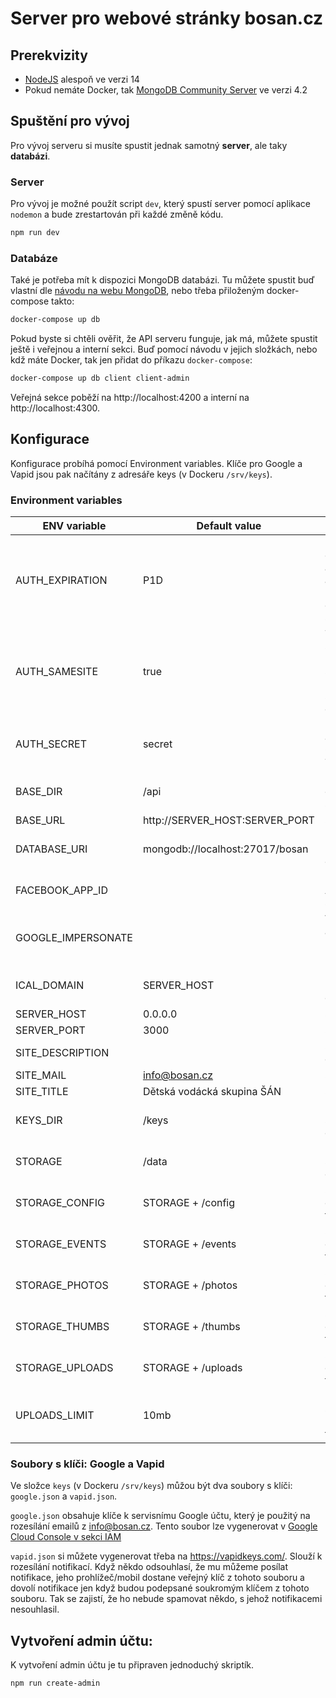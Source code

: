 # Server pro webové stránky bosan.cz

## Prerekvizity

 - [NodeJS](http://nodejs.org/) alespoň ve verzi 14
 - Pokud nemáte Docker, tak [MongoDB Community Server](https://www.mongodb.com/try/download/community) ve verzi 4.2

## Spuštění pro vývoj

Pro vývoj serveru si musíte spustit jednak samotný **server**, ale taky **databázi**. 

### Server

Pro vývoj je možné použít script `dev`, který spustí server pomocí aplikace `nodemon` a bude zrestartován při každé změně kódu.

```sh
npm run dev
```

### Databáze

Také je potřeba mít k dispozici MongoDB databázi. Tu můžete spustit buď vlastní dle [návodu na webu MongoDB](https://docs.mongodb.com/manual/), nebo třeba přiloženým docker-compose takto:

```sh
docker-compose up db
```

Pokud byste si chtěli ověřit, že API serveru funguje, jak má, můžete spustit ještě i veřejnou a interní sekci. Buď pomocí návodu v jejich složkách, nebo kdž máte Docker, tak jen přidat do příkazu `docker-compose`:

```sh
docker-compose up db client client-admin
```

Veřejná sekce poběží na http://localhost:4200 a interní na http://localhost:4300.

## Konfigurace

Konfigurace probíhá pomocí Environment variables. Klíče pro  Google a Vapid jsou pak načítány z adresáře keys (v Dockeru `/srv/keys`).

### Environment variables

| ENV variable       | Default value                   | Description                                                   |
|--------------------|---------------------------------|---------------------------------------------------------------|
| AUTH_EXPIRATION    | P1D                             | Expiration of authcookie as ISO 8601 duration string          |
| AUTH_SAMESITE      | true                            | True if samesite parameter should be used when setting cookie |
| AUTH_SECRET        | secret                          | Key to sign JWT tokens CHANGE THIS!                           |
| BASE_DIR           | /api                            | Base URL of the server                                        |
| BASE_URL           | http://SERVER_HOST:SERVER_PORT  | Site url                                                      |
| DATABASE_URI       | mongodb://localhost:27017/bosan | Database path and credentials                                 |
| FACEBOOK_APP_ID    |                                 | Facebook APP ID for sharing                                   |
| GOOGLE_IMPERSONATE |                                 | Which account to use for mailing                              |
| ICAL_DOMAIN        | SERVER_HOST                     | Domain to use for iCal exports                                |
| SERVER_HOST        | 0.0.0.0                         | Server host                                                   |
| SERVER_PORT        | 3000                            | Server port                                                   |
| SITE_DESCRIPTION   |                                 | Site description                                              |
| SITE_MAIL          | info@bosan.cz                   | Site mail                                                     |
| SITE_TITLE         | Dětská vodácká skupina ŠÁN      | Site title                                                    |
| KEYS_DIR           | /keys                           | Keyfiles storage directory                                    |
| STORAGE            | /data                           | Root storage directory                                        |
| STORAGE_CONFIG     | STORAGE + /config               | Storage directory for config                                  |
| STORAGE_EVENTS     | STORAGE + /events               | Storage directory for events                                  |
| STORAGE_PHOTOS     | STORAGE + /photos               | Storage directory for photos                                  |
| STORAGE_THUMBS     | STORAGE + /thumbs               | Storage directory for thumbs                                  |
| STORAGE_UPLOADS    | STORAGE + /uploads              | Storage directory for uploads                                 |
| UPLOADS_LIMIT      | 10mb                            | Maximum size of an uploaded file                              |

### Soubory s klíči: Google a Vapid

Ve složce `keys` (v Dockeru `/srv/keys`) můžou být dva soubory s klíči: `google.json` a `vapid.json`.

`google.json` obsahuje klíče k servisnímu Google účtu, který je použitý na rozesílání emailů z info@bosan.cz. Tento soubor lze vygenerovat v [Google Cloud Console v sekci IAM](https://console.cloud.google.com/iam-admin/iam?authuser=1&project=grand-master-216313)

`vapid.json` si můžete vygenerovat třeba na https://vapidkeys.com/. Slouží k rozesílání notifikací. Když někdo odsouhlasí, že mu můžeme posílat notifikace, jeho prohlížeč/mobil dostane veřejný klíč z tohoto souboru a dovolí notifikace jen když budou podepsané soukromým klíčem z tohoto souboru. Tak se zajistí, že ho nebude spamovat někdo, s jehož notifikacemi nesouhlasil.


## Vytvoření admin účtu:

K vytvoření admin účtu je tu připraven jednoduchý skriptík.

```
npm run create-admin
```